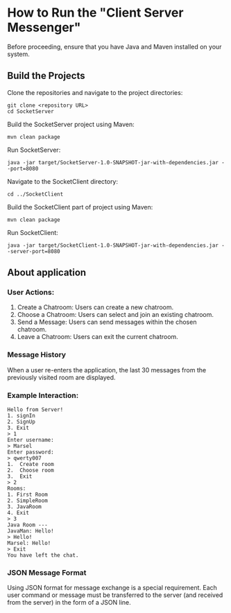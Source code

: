 # How to Run the "Client Server Messenger"
Before proceeding, ensure that you have Java and Maven installed on your system.

## Build the Projects

Clone the repositories and navigate to the project directories:

    git clone <repository URL>
    cd SocketServer

Build the SocketServer project using Maven:

    mvn clean package

Run SocketServer:

    java -jar target/SocketServer-1.0-SNAPSHOT-jar-with-dependencies.jar --port=8080

Navigate to the SocketClient directory:

    cd ../SocketClient

Build the SocketClient part of project using Maven:

    mvn clean package

Run SocketClient:

    java -jar target/SocketClient-1.0-SNAPSHOT-jar-with-dependencies.jar --server-port=8080

## About application

### User Actions:
1. Create a Chatroom: Users can create a new chatroom.
2. Choose a Chatroom: Users can select and join an existing chatroom.
3. Send a Message: Users can send messages within the chosen chatroom.
4. Leave a Chatroom: Users can exit the current chatroom.

### Message History

When a user re-enters the application, the last 30 messages from the previously visited room are displayed.

### Example Interaction:
```
Hello from Server!
1. signIn
2. SignUp
3. Exit
> 1
Enter username:
> Marsel
Enter password:
> qwerty007
1.	Create room
2.	Choose room
3.	Exit
> 2
Rooms:
1. First Room
2. SimpleRoom
3. JavaRoom
4. Exit
> 3
Java Room ---
JavaMan: Hello!
> Hello!
Marsel: Hello!
> Exit
You have left the chat.
```

### JSON Message Format

Using JSON format for message exchange is a special requirement. Each user command or message must be transferred to the server (and received from the server) in the form of a JSON line. 